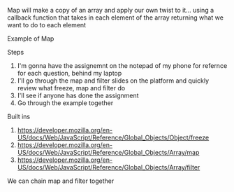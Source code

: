 Map will make a copy of an array and apply our own twist to it... using a callback function that takes in each element of the array returning what we want to do to each element

Example of Map


Steps
1. I'm gonna have the assignemnt on the notepad of my phone for refernce for each question, behind my laptop
2. I'll go through the map and filter slides on the platform and quickly review what freeze, map and filter do
3. I'll see if anyone has done the assignment 
4. Go through the example together

Built ins
1. https://developer.mozilla.org/en-US/docs/Web/JavaScript/Reference/Global_Objects/Object/freeze
2. https://developer.mozilla.org/en-US/docs/Web/JavaScript/Reference/Global_Objects/Array/map
3. https://developer.mozilla.org/en-US/docs/Web/JavaScript/Reference/Global_Objects/Array/filter


We can chain map and filter together